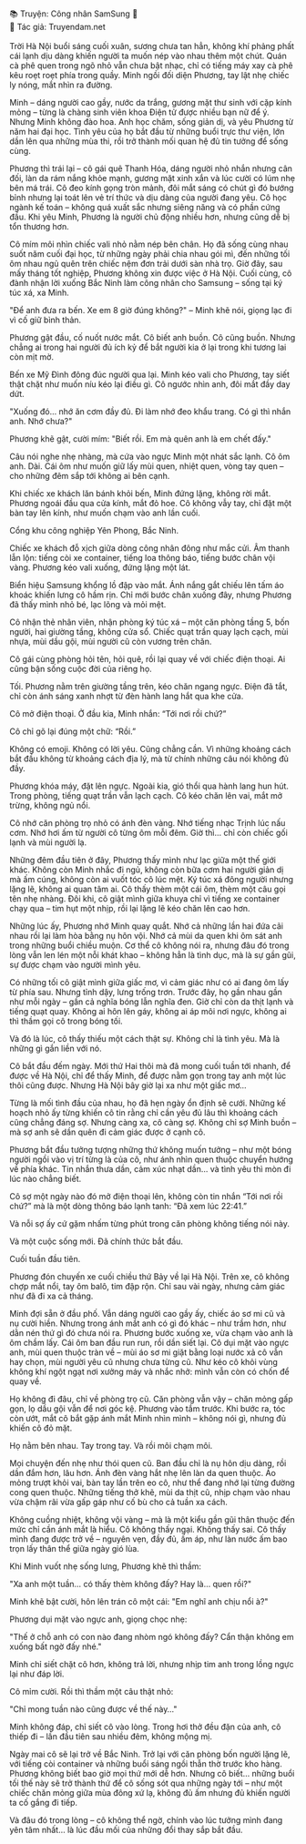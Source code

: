 📚 Truyện: Công nhân SamSung 🔞 
<br>
📖 Tác giả: Truyendam.net
<br></br>
Trời Hà Nội buổi sáng cuối xuân, sương chưa tan hẳn, không khí phảng phất cái lạnh dịu dàng khiến người ta muốn nép vào nhau thêm một chút. Quán cà phê quen trong ngõ nhỏ vẫn chưa bật nhạc, chỉ có tiếng máy xay cà phê kêu roẹt roẹt phía trong quầy. Minh ngồi đối diện Phương, tay lật nhẹ chiếc ly nóng, mắt nhìn ra đường.

Minh – dáng người cao gầy, nước da trắng, gương mặt thư sinh với cặp kính mỏng – từng là chàng sinh viên khoa Điện tử được nhiều bạn nữ để ý. Nhưng Minh không đào hoa. Anh học chăm, sống giản dị, và yêu Phương từ năm hai đại học. Tình yêu của họ bắt đầu từ những buổi trực thư viện, lớn dần lên qua những mùa thi, rồi trở thành mối quan hệ đủ tin tưởng để sống cùng.

Phương thì trái lại – cô gái quê Thanh Hóa, dáng người nhỏ nhắn nhưng cân đối, làn da rám nắng khỏe mạnh, gương mặt xinh xắn và lúc cười có lúm nhẹ bên má trái. Cô đeo kính gọng tròn mảnh, đôi mắt sáng có chút gì đó bướng bỉnh nhưng lại toát lên vẻ trí thức và dịu dàng của người đang yêu. Cô học ngành kế toán – không quá xuất sắc nhưng siêng năng và có phần cứng đầu. Khi yêu Minh, Phương là người chủ động nhiều hơn, nhưng cũng dễ bị tổn thương hơn.

Cô mím môi nhìn chiếc vali nhỏ nằm nép bên chân. Họ đã sống cùng nhau suốt năm cuối đại học, từ những ngày phải chia nhau gói mì, đến những tối ôm nhau ngủ quên trên chiếc nệm đơn trải dưới sàn nhà trọ. Giờ đây, sau mấy tháng tốt nghiệp, Phương không xin được việc ở Hà Nội. Cuối cùng, cô đành nhận lời xuống Bắc Ninh làm công nhân cho Samsung – sống tại ký túc xá, xa Minh.

"Để anh đưa ra bến. Xe em 8 giờ đúng không?" – Minh khẽ nói, giọng lạc đi vì cố giữ bình thản.

Phương gật đầu, cố nuốt nước mắt. Cô biết anh buồn. Cô cũng buồn. Nhưng chẳng ai trong hai người đủ ích kỷ để bắt người kia ở lại trong khi tương lai còn mịt mờ.

Bến xe Mỹ Đình đông đúc người qua lại. Minh kéo vali cho Phương, tay siết thật chặt như muốn níu kéo lại điều gì. Cô ngước nhìn anh, đôi mắt đầy day dứt.

"Xuống đó… nhớ ăn cơm đầy đủ. Đi làm nhớ đeo khẩu trang. Có gì thì nhắn anh. Nhớ chưa?"

Phương khẽ gật, cười mím: "Biết rồi. Em mà quên anh là em chết đấy."

Câu nói nghe nhẹ nhàng, mà cứa vào ngực Minh một nhát sắc lạnh. Cô ôm anh. Dài. Cái ôm như muốn giữ lấy mùi quen, nhiệt quen, vòng tay quen – cho những đêm sắp tới không ai bên cạnh.

Khi chiếc xe khách lăn bánh khỏi bến, Minh đứng lặng, không rời mắt. Phương ngoái đầu qua cửa kính, mắt đỏ hoe. Cô không vẫy tay, chỉ đặt một bàn tay lên kính, như muốn chạm vào anh lần cuối.

Cổng khu công nghiệp Yên Phong, Bắc Ninh.

Chiếc xe khách đỗ xịch giữa dòng công nhân đông như mắc cửi. Âm thanh lẫn lộn: tiếng còi xe container, tiếng loa thông báo, tiếng bước chân vội vàng. Phương kéo vali xuống, đứng lặng một lát.

Biển hiệu Samsung khổng lồ đập vào mắt. Ánh nắng gắt chiếu lên tấm áo khoác khiến lưng cô hầm rịn. Chỉ mới bước chân xuống đây, nhưng Phương đã thấy mình nhỏ bé, lạc lõng và mỏi mệt.

Cô nhận thẻ nhân viên, nhận phòng ký túc xá – một căn phòng tầng 5, bốn người, hai giường tầng, không cửa sổ. Chiếc quạt trần quay lạch cạch, mùi nhựa, mùi dầu gội, mùi người cũ còn vương trên chăn.

Cô gái cùng phòng hỏi tên, hỏi quê, rồi lại quay về với chiếc điện thoại. Ai cũng bận sống cuộc đời của riêng họ.

Tối. Phương nằm trên giường tầng trên, kéo chăn ngang ngực. Điện đã tắt, chỉ còn ánh sáng xanh nhợt từ đèn hành lang hắt qua khe cửa.

Cô mở điện thoại. Ở đầu kia, Minh nhắn: “Tới nơi rồi chứ?”

Cô chỉ gõ lại đúng một chữ: “Rồi.”

Không có emoji. Không có lời yêu. Cũng chẳng cần. Vì những khoảng cách bắt đầu không từ khoảng cách địa lý, mà từ chính những câu nói không đủ đầy.

Phương khóa máy, đặt lên ngực. Ngoài kia, gió thổi qua hành lang hun hút. Trong phòng, tiếng quạt trần vẫn lạch cạch. Cô kéo chăn lên vai, mắt mở trừng, không ngủ nổi.

Cô nhớ căn phòng trọ nhỏ có ánh đèn vàng. Nhớ tiếng nhạc Trịnh lúc nấu cơm. Nhớ hơi ấm từ người cô từng ôm mỗi đêm. Giờ thì… chỉ còn chiếc gối lạnh và mùi người lạ.

Những đêm đầu tiên ở đây, Phương thấy mình như lạc giữa một thế giới khác. Không còn Minh nhắc đi ngủ, không còn bữa cơm hai người giản dị mà ấm cúng, không còn ai vuốt tóc cô lúc mệt. Ký túc xá đông người nhưng lặng lẽ, không ai quan tâm ai. Cô thấy thèm một cái ôm, thèm một câu gọi tên nhẹ nhàng. Đôi khi, cô giật mình giữa khuya chỉ vì tiếng xe container chạy qua – tim hụt một nhịp, rồi lại lặng lẽ kéo chăn lên cao hơn.

Những lúc ấy, Phương nhớ Minh quay quắt. Nhớ cả những lần hai đứa cãi nhau rồi lại làm hòa bằng nụ hôn vội. Nhớ cả mùi da quen khi ôm sát anh trong những buổi chiều muộn. Cơ thể cô không nói ra, nhưng đâu đó trong lòng vẫn len lén một nỗi khát khao – không hẳn là tình dục, mà là sự gần gũi, sự được chạm vào người mình yêu.

Có những tối cô giật mình giữa giấc mơ, vì cảm giác như có ai đang ôm lấy từ phía sau. Nhưng tỉnh dậy, lưng trống trơn. Trước đây, họ gần nhau gần như mỗi ngày – gần cả nghĩa bóng lẫn nghĩa đen. Giờ chỉ còn da thịt lạnh và tiếng quạt quay. Không ai hôn lên gáy, không ai áp môi nơi ngực, không ai thì thầm gọi cô trong bóng tối.

Và đó là lúc, cô thấy thiếu một cách thật sự. Không chỉ là tình yêu. Mà là những gì gắn liền với nó.

Cô bắt đầu đếm ngày. Mới thứ Hai thôi mà đã mong cuối tuần tới nhanh, để được về Hà Nội, chỉ để thấy Minh, để được nằm gọn trong tay anh một lúc thôi cũng được. Nhưng Hà Nội bây giờ lại xa như một giấc mơ…

Từng là mối tình đầu của nhau, họ đã hẹn ngày ổn định sẽ cưới. Những kế hoạch nhỏ ấy từng khiến cô tin rằng chỉ cần yêu đủ lâu thì khoảng cách cũng chẳng đáng sợ. Nhưng càng xa, cô càng sợ. Không chỉ sợ Minh buồn – mà sợ anh sẽ dần quên đi cảm giác được ở cạnh cô.

Phương bắt đầu tưởng tượng những thứ không muốn tưởng – như một bóng người ngồi vào vị trí từng là của cô, như ánh nhìn quen thuộc chuyển hướng về phía khác. Tin nhắn thưa dần, cảm xúc nhạt dần… và tình yêu thì mòn đi lúc nào chẳng biết.

Cô sợ một ngày nào đó mở điện thoại lên, không còn tin nhắn “Tới nơi rồi chứ?” mà là một dòng thông báo lạnh tanh: “Đã xem lúc 22:41.”

Và nỗi sợ ấy cứ gặm nhấm từng phút trong căn phòng không tiếng nói này.

Và một cuộc sống mới. Đã chính thức bắt đầu.

Cuối tuần đầu tiên.

Phương đón chuyến xe cuối chiều thứ Bảy về lại Hà Nội. Trên xe, cô không chợp mắt nổi, tay ôm balô, tim đập rộn. Chỉ sau vài ngày, nhưng cảm giác như đã đi xa cả tháng.

Minh đợi sẵn ở đầu phố. Vẫn dáng người cao gầy ấy, chiếc áo sơ mi cũ và nụ cười hiền. Nhưng trong ánh mắt anh có gì đó khác – như trầm hơn, như dằn nén thứ gì đó chưa nói ra. Phương bước xuống xe, vừa chạm vào anh là ôm chầm lấy. Cái ôm ban đầu run run, rồi dần siết lại. Cô dụi mặt vào ngực anh, mùi quen thuộc tràn về – mùi áo sơ mi giặt bằng loại nước xả cô vẫn hay chọn, mùi người yêu cũ nhưng chưa từng cũ. Như kéo cô khỏi vùng không khí ngột ngạt nơi xưởng máy và nhắc nhở: mình vẫn còn có chốn để quay về.

Họ không đi đâu, chỉ về phòng trọ cũ. Căn phòng vẫn vậy – chăn mỏng gấp gọn, lọ dầu gội vẫn để nơi góc kệ. Phương vào tắm trước. Khi bước ra, tóc còn ướt, mắt cô bắt gặp ánh mắt Minh nhìn mình – không nói gì, nhưng đủ khiến cô đỏ mặt.

Họ nằm bên nhau. Tay trong tay. Và rồi môi chạm môi.

Mọi chuyện đến nhẹ như thói quen cũ. Ban đầu chỉ là nụ hôn dịu dàng, rồi dần đắm hơn, lâu hơn. Ánh đèn vàng hắt nhẹ lên làn da quen thuộc. Áo mỏng trượt khỏi vai, bàn tay lần trên eo cô, như thể đang nhớ lại từng đường cong quen thuộc. Những tiếng thở khẽ, mùi da thịt cũ, nhịp chạm vào nhau vừa chậm rãi vừa gấp gáp như cố bù cho cả tuần xa cách.

Không cuồng nhiệt, không vội vàng – mà là một kiểu gần gũi thân thuộc đến mức chỉ cần ánh mắt là hiểu. Cô không thấy ngại. Không thấy sai. Cô thấy mình đang được trở về – nguyên vẹn, đầy đủ, ấm áp, như làn nước ấm bao trọn lấy thân thể giữa ngày gió lùa.

Khi Minh vuốt nhẹ sống lưng, Phương khẽ thì thầm:

"Xa anh một tuần… có thấy thèm không đấy? Hay là… quen rồi?"

Minh khẽ bật cười, hôn lên trán cô một cái: "Em nghĩ anh chịu nổi à?"

Phương dụi mặt vào ngực anh, giọng chọc nhẹ:

"Thế ở chỗ anh có con nào đang nhòm ngó không đấy? Cẩn thận không em xuống bất ngờ đấy nhé."

Minh chỉ siết chặt cô hơn, không trả lời, nhưng nhịp tim anh trong lồng ngực lại như đáp lời.

Cô mỉm cười. Rồi thì thầm một câu thật nhỏ:

"Chỉ mong tuần nào cũng được về thế này…"

Minh không đáp, chỉ siết cô vào lòng. Trong hơi thở đều đặn của anh, cô thiếp đi – lần đầu tiên sau nhiều đêm, không mộng mị.

Ngày mai cô sẽ lại trở về Bắc Ninh. Trở lại với căn phòng bốn người lặng lẽ, với tiếng còi container và những buổi sáng ngồi thẫn thờ trước kho hàng. Phương không biết bao giờ mọi thứ mới dễ hơn. Nhưng cô biết… những buổi tối thế này sẽ trở thành thứ để cô sống sót qua những ngày tới – như một chiếc chăn mỏng giữa mùa đông xứ lạ, không đủ ấm nhưng đủ khiến người ta cố gắng đi tiếp.

Và đâu đó trong lòng – cô không thể ngờ, chính vào lúc tưởng mình đang yên tâm nhất… là lúc đầu mối của những đổi thay sắp bắt đầu.

